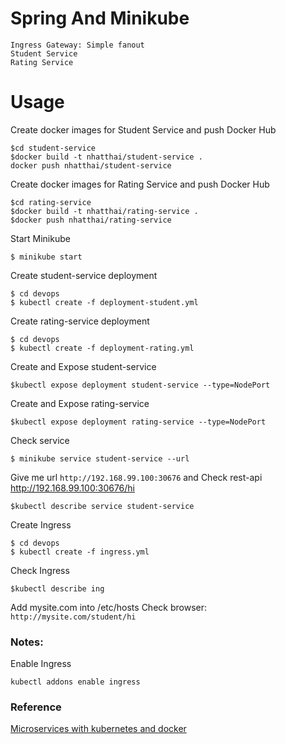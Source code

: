 # Spring And Minikube
    Ingress Gateway: Simple fanout
    Student Service
    Rating Service


# Usage

Create docker images for Student Service and push Docker Hub
```
$cd student-service
$docker build -t nhatthai/student-service .
docker push nhatthai/student-service
```

Create docker images for Rating Service and push Docker Hub
```
$cd rating-service
$docker build -t nhatthai/rating-service .
$docker push nhatthai/rating-service
```

Start Minikube
```
$ minikube start
```

Create student-service deployment
```
$ cd devops
$ kubectl create -f deployment-student.yml
```

Create rating-service deployment
```
$ cd devops
$ kubectl create -f deployment-rating.yml
```

Create and Expose student-service
```
$kubectl expose deployment student-service --type=NodePort
```

Create and Expose rating-service
```
$kubectl expose deployment rating-service --type=NodePort
```

Check service
```
$ minikube service student-service --url
```
Give me url `http://192.168.99.100:30676` and Check rest-api http://192.168.99.100:30676/hi

```
$kubectl describe service student-service
```

Create Ingress
```
$ cd devops
$ kubectl create -f ingress.yml
```

Check Ingress
```
$kubectl describe ing
```


Add mysite.com into /etc/hosts
Check browser: `http://mysite.com/student/hi`

### Notes:
Enable Ingress
```
kubectl addons enable ingress
```

### Reference
[Microservices with kubernetes and docker](https://piotrminkowski.wordpress.com/2017/03/31/microservices-with-kubernetes-and-docker/)
